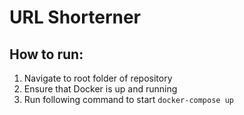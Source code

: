 # URL Shorterner

## How to run:

1. Navigate to root folder of repository
2. Ensure that Docker is up and running
3. Run following command to start `docker-compose up`
